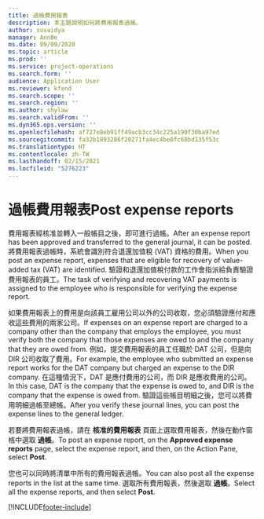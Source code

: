 ```yaml
---
title: 過帳費用報表
description: 本主題說明如何將費用報表過帳。
author: suvaidya
manager: AnnBe
ms.date: 09/09/2020
ms.topic: article
ms.prod: ''
ms.service: project-operations
ms.search.form: ''
audience: Application User
ms.reviewer: kfend
ms.search.scope: ''
ms.search.region: ''
ms.author: shylaw
ms.search.validFrom: ''
ms.dyn365.ops.version: ''
ms.openlocfilehash: af727e8eb91ff49acb3cc34c225a190f30ba97ed
ms.sourcegitcommit: fa32b1893286f20271fa4ec4be8fc68bd135f53c
ms.translationtype: HT
ms.contentlocale: zh-TW
ms.lasthandoff: 02/15/2021
ms.locfileid: "5276223"
---
```

# <a name="post-expense-reports"></a><span data-ttu-id="27035-103">過帳費用報表</span><span class="sxs-lookup"><span data-stu-id="27035-103">Post expense reports</span></span>

<span data-ttu-id="27035-104">費用報表經核准並轉入一般帳目之後，即可進行過帳。</span><span class="sxs-lookup"><span data-stu-id="27035-104">After an expense report has been approved and transferred to the general journal, it can be posted.</span></span> <span data-ttu-id="27035-105">將費用報表過帳時，系統會識別符合退還加值稅 (VAT) 資格的費用。</span><span class="sxs-lookup"><span data-stu-id="27035-105">When you post an expense report, expenses that are eligible for recovery of value-added tax (VAT) are identified.</span></span> <span data-ttu-id="27035-106">驗證和退還加值稅付款的工作會指派給負責驗證費用報表的員工。</span><span class="sxs-lookup"><span data-stu-id="27035-106">The task of verifying and recovering VAT payments is assigned to the employee who is responsible for verifying the expense report.</span></span>

<span data-ttu-id="27035-107">如果費用報表上的費用是向該員工雇用公司以外的公司收取，您必須驗證應付和應收這些費用的兩家公司。</span><span class="sxs-lookup"><span data-stu-id="27035-107">If expenses on an expense report are charged to a company other than the company that employs the employee, you must verify both the company that those expenses are owed to and the company that they are owed from.</span></span> <span data-ttu-id="27035-108">例如，提交費用報表的員工任職於 DAT 公司，但是向 DIR 公司收取了費用。</span><span class="sxs-lookup"><span data-stu-id="27035-108">For example, the employee who submitted an expense report works for the DAT company but charged an expense to the DIR company.</span></span> <span data-ttu-id="27035-109">在這種情況下，DAT 是應付費用的公司，而 DIR 是應收費用的公司。</span><span class="sxs-lookup"><span data-stu-id="27035-109">In this case, DAT is the company that the expense is owed to, and DIR is the company that the expense is owed from.</span></span> <span data-ttu-id="27035-110">驗證這些帳目明細之後，您可以將費用明細過帳至總帳。</span><span class="sxs-lookup"><span data-stu-id="27035-110">After you verify these journal lines, you can post the expense lines to the general ledger.</span></span>

<span data-ttu-id="27035-111">若要將費用報表過帳，請在 **核准的費用報表** 頁面上選取費用報表，然後在動作窗格中選取 **過帳**。</span><span class="sxs-lookup"><span data-stu-id="27035-111">To post an expense report, on the **Approved expense reports** page, select the expense report, and then, on the Action Pane, select **Post**.</span></span>

<span data-ttu-id="27035-112">您也可以同時將清單中所有的費用報表過帳。</span><span class="sxs-lookup"><span data-stu-id="27035-112">You can also post all the expense reports in the list at the same time.</span></span> <span data-ttu-id="27035-113">選取所有費用報表，然後選取 **過帳**。</span><span class="sxs-lookup"><span data-stu-id="27035-113">Select all the expense reports, and then select **Post**.</span></span>


[!INCLUDE[footer-include](../includes/footer-banner.md)]